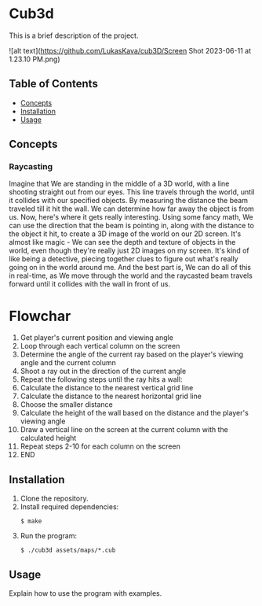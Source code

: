 # Cub3d

This is a brief description of the project.

![alt text](https://github.com/LukasKava/cub3D/Screen Shot 2023-06-11 at 1.23.10 PM.png)

## Table of Contents

- [Concepts](#concepts)
- [Installation](#installation)
- [Usage](#usage)


## Concepts

### Raycasting

Imagine that We are standing in the middle of a 3D world, with a line shooting straight out from our eyes. 
This line travels through the world, until it collides with our specified objects. 
By measuring the distance the beam traveled till it hit the wall. We can determine how far away the object is from us.
Now, here's where it gets really interesting. Using some fancy math, We can use the direction that the beam is pointing in, along with the distance to the object it hit, to create a 3D image of the world on our 2D screen. It's almost like magic - We can see the depth and texture of objects in the world, even though they're really just 2D images on my screen.
It's kind of like being a detective, piecing together clues to figure out what's really going on in the world around me. And the best part is, We can do all of this in real-time, as We move through the world and the raycasted beam travels forward until it collides with the wall in front of us.


# Flowchar 


1. Get player's current position and viewing angle
2. Loop through each vertical column on the screen
3. Determine the angle of the current ray based on the player's viewing angle and the current column
4. Shoot a ray out in the direction of the current angle
5. Repeat the following steps until the ray hits a wall:
6. Calculate the distance to the nearest vertical grid line
7. Calculate the distance to the nearest horizontal grid line
8. Choose the smaller distance
9. Calculate the height of the wall based on the distance and the player's viewing angle
10. Draw a vertical line on the screen at the current column with the calculated height
11. Repeat steps 2-10 for each column on the screen
12. END


## Installation

1. Clone the repository.
2. Install required dependencies:
    ```
    $ make
    ```
3. Run the program:
    ```
    $ ./cub3d assets/maps/*.cub
    ```

## Usage

Explain how to use the program with examples.
